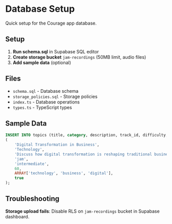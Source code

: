 # Database Setup

Quick setup for the Courage app database.

## Setup

1. **Run schema.sql** in Supabase SQL editor
2. **Create storage bucket** `jam-recordings` (50MB limit, audio files)
3. **Add sample data** (optional)

## Files

- `schema.sql` - Database schema
- `storage_policies.sql` - Storage policies
- `index.ts` - Database operations
- `types.ts` - TypeScript types

## Sample Data

```sql
INSERT INTO topics (title, category, description, track_id, difficulty, estimated_time, tags, is_active) VALUES
(
    'Digital Transformation in Business',
    'Technology',
    'Discuss how digital transformation is reshaping traditional business models.',
    'jam',
    'intermediate',
    60,
    ARRAY['technology', 'business', 'digital'],
    true
);
```

## Troubleshooting

**Storage upload fails**: Disable RLS on `jam-recordings` bucket in Supabase dashboard.
